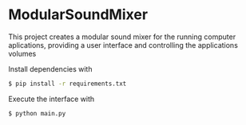 # ModularSoundMixer
This project creates a modular sound mixer for the running computer aplications, providing a user interface and controlling the applications volumes


Install dependencies with

```bash
$ pip install -r requirements.txt
```

Execute the interface with

```bash
$ python main.py
```
